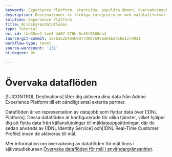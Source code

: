 ```yaml
---
keywords: Experience Platform, startsida, populära ämnen, övervakningskonton, övervaka dataflöden, dataflöden, destinationer
description: Destinationer är färdiga integrationer med målplattformar som möjliggör smidig aktivering av data från Adobe Experience Platform. Ni kan använda destinationer för att aktivera kända och okända data för flerkanalskampanjer, e-postkampanjer, riktad reklam och många andra användningsfall.
solution: Experience Platform
title: Bildskärmsdataflöden
type: Tutorial
exl-id: fbe35ee1-4ee8-4d67-976b-0c45f0168da4
source-git-commit: 1a7ba52b48460d77d0b7695aa0ab2d5be127d921
workflow-type: tm+mt
source-wordcount: '131'
ht-degree: 0%

---
```


# Övervaka dataflöden

[!UICONTROL Destinations] låter dig aktivera dina data från Adobe Experience Platform till ett oändligt antal externa partner.

Dataflöden är en representation av datajobb som flyttar data över [!DNL Platform]. Dessa dataflöden är konfigurerade för olika tjänster, vilket hjälper dig att flytta data från källanslutningar till måldatauppsättningar, där de sedan används av [!DNL Identity Service] och[!DNL Real-Time Customer Profile] innan de aktiveras till mål.

Mer information om övervakning av dataflöden för mål finns i självstudiekursen [Övervaka dataflöden för mål i användargränssnittet](../../dataflows/ui/monitor-destinations.md).
